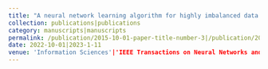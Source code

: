 ```yaml
---
title: "A neural network learning algorithm for highly imbalanced data classification"|"Neural network with a preference sampling paradigm for imbalanced data classification"
collection: publications|publications
category: manuscripts|manuscripts
permalink: /publication/2015-10-01-paper-title-number-3|/publication/2015-10-01-paper-title-number-3
date: 2022-10-01|2023-1-11
venue: 'Information Sciences'|'IEEE Transactions on Neural Networks and Learning Systems'
---
```

